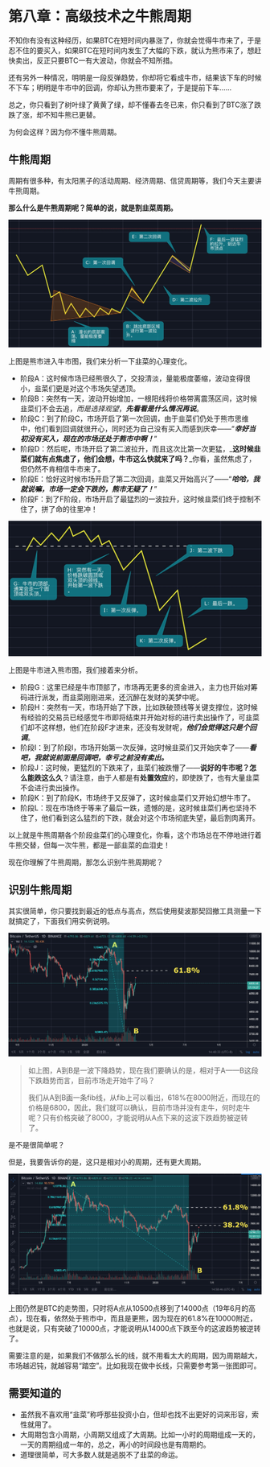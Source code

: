 # 第八章：高级技术之牛熊周期

不知你有没有这种经历，如果BTC在短时间内暴涨了，你就会觉得牛市来了，于是忍不住的要买入，如果BTC在短时间内发生了大幅的下跌，就认为熊市来了，想赶快卖出，反正只要BTC一有大波动，你就会不知所措。

还有另外一种情况，明明是一段反弹趋势，你却将它看成牛市，结果该下车的时候不下车；明明是牛市中的回调，你却认为熊市要来了，于是提前下车……

总之，你只看到了树叶绿了黄黄了绿，却不懂春去冬已来，你只看到了BTC涨了跌跌了涨，却不知牛熊已更替。

为何会这样？因为你不懂牛熊周期。

## 牛熊周期

周期有很多种，有太阳黑子的活动周期、经济周期、信贷周期等，我们今天主要讲牛熊周期。

**那么什么是牛熊周期呢？简单的说，就是割韭菜周期。**

![&#x7531;&#x718A;&#x5E02;&#x8FDB;&#x5165;&#x725B;&#x5E02;](.gitbook/assets/xnip2020-04-03_13-34-26.jpg)

上图是熊市进入牛市图，我们来分析一下韭菜的心理变化。

* 阶段A：这时候市场已经熊很久了，交投清淡，量能极度萎缩，波动变得很小，韭菜们更是对这个市场失望透顶。
* 阶段B：突然有一天，波动开始增加，一根阳线将价格带离震荡区间，这时候韭菜们不会去追，_而是选择观望_，_**先看看是什么情况再说**_。
* 阶段C：到了阶段C，市场开启了第一次回调，由于韭菜们仍处于熊市思维中，他们看到回调就很开心，同时还为自己没有买入而感到庆幸——“_**幸好当初没有买入，现在的市场还处于熊市中啊！**_”
* 阶段D：然后呢，市场开启了第二波拉升，而且这次比第一次更猛，_**这时候韭菜们就有点焦虑了，他们会想，牛市这么快就来了吗？**_你看，虽然焦虑了，但仍然不肯相信牛市来了。
* 阶段E：恰好这时候市场开启了第二次回调，韭菜又开始高兴了——“_**哈哈，我就说嘛，市场一定会下跌的，熊市无疑了！**_”
* 阶段F：到了F阶段，市场开启了最猛烈的一波拉升，这时候韭菜们终于控制不住了，拼了命的往里冲！

![&#x7531;&#x725B;&#x5E02;&#x8FDB;&#x5165;&#x718A;&#x5E02;](.gitbook/assets/xnip2020-04-03_14-06-08.jpg)

上图是牛市进入熊市图，我们接着来分析。

* 阶段G：这里已经是牛市顶部了，市场再无更多的资金进入，主力也开始对筹码进行派发，而韭菜刚刚进来，还沉醉在发财的美梦中呢。
* 阶段H：突然有一天，市场开始了下跌，比如跌破颈线等关键支撑位，这时候有经验的交易员已经感觉牛市即将结束并开始对标的进行卖出操作了，可韭菜们却不这样想，他们在阶段F才进来，还没有发财呢，_**他们会觉得这只是个回调**_。
* 阶段I：到了阶段I，市场开始第一次反弹，这时候韭菜们又开始庆幸了——_**看吧，我就说前面是回调吧，幸亏之前没有卖出。**_
* 阶段J：这时候，更猛烈的下跌来了，韭菜们被跌懵了——**说好的牛市呢？怎么能跌这么久**？请注意，由于人都是有**处置效应**的，即使跌了，也有大量韭菜不会进行卖出操作。
* 阶段K：到了阶段K，市场终于又反弹了，这时候韭菜们又开始幻想牛市了。
* 阶段L：现在市场终于等来了最后一跌，遗憾的是，这时候韭菜们再也坚持不住了，他们看到这么猛烈的下跌，就会对这个市场彻底失望，最后割肉离开。

以上就是牛熊周期各个阶段韭菜们的心理变化，你看，这个市场总在不停地进行着牛熊交替，但每一次牛熊，都是一部韭菜的血泪史！

现在你理解了牛熊周期，那怎么识别牛熊周期呢？

## 识别牛熊周期

其实很简单，你只要找到最近的低点与高点，然后使用斐波那契回撤工具测量一下就搞定了，下面我们用实例说明。

![&#x7528;fib&#x6D4B;&#x76EE;&#x524D;&#x5E02;&#x573A;&#x7684;&#x9636;&#x6BB5;](.gitbook/assets/xnip2020-04-03_14-40-40.jpg)

> 如上图，A到B是一波下降趋势，现在我们要确认的是，相对于A——B这段下跌趋势而言，目前市场走开始牛了吗？
>
> 我们从A到B画一条fib线，从fib上可以看出，618%在8000附近，而现在的价格是6800，因此，我们就可以确认，目前市场并没有走牛，何时走牛呢？只有价格突破了8000，才能说明从A点下来的这波下跌趋势被逆转了。

是不是很简单呢？

但是，我要告诉你的是，这只是相对小的周期，还有更大周期。

![&#x5728;&#x66F4;&#x5927;&#x5468;&#x671F;&#x4E0A;&#x770B;&#x725B;&#x718A;](.gitbook/assets/xnip2020-04-03_14-58-57.jpg)

上图仍然是BTC的走势图，只时将A点从10500点移到了14000点（19年6月的高点），现在看，依然处于熊市中，而且是更熊，因为现在的61.8%在10000附近，也就是说，只有突破了10000点，才能说明从14000点下跌至今的这波趋势被逆转了。

需要注意的是，如果我们不做那么长的线，就不用看太大的周期，因为周期越大，市场越迟钝，就越容易“踏空”。比如我现在做中长线，只需要参考第一张图即可。

## 需要知道的

* 虽然我不喜欢用“韭菜”称呼那些投资小白，但却也找不出更好的词来形容，索性就用了。
* 大周期包含小周期，小周期又组成了大周期。比如一小时的周期组成一天的，一天的周期组成一年的，总之，再小的时间段也是有周期的。
* 道理很简单，可大多数人就是逃脱不了韭菜的命运。

